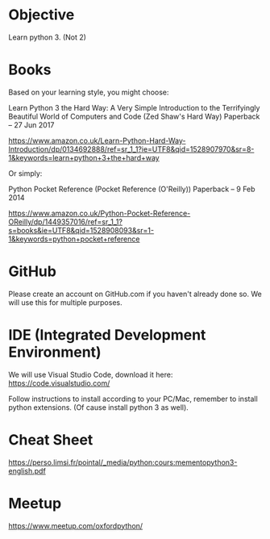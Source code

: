 # Objective

Learn python 3. (Not 2)

# Books

Based on your learning style, you might choose:

Learn Python 3 the Hard Way: A Very Simple Introduction to the Terrifyingly Beautiful World of Computers and Code (Zed Shaw's Hard Way) Paperback – 27 Jun 2017

https://www.amazon.co.uk/Learn-Python-Hard-Way-Introduction/dp/0134692888/ref=sr_1_1?ie=UTF8&qid=1528907970&sr=8-1&keywords=learn+python+3+the+hard+way

Or simply:

Python Pocket Reference (Pocket Reference (O'Reilly)) Paperback – 9 Feb 2014

https://www.amazon.co.uk/Python-Pocket-Reference-OReilly/dp/1449357016/ref=sr_1_1?s=books&ie=UTF8&qid=1528908093&sr=1-1&keywords=python+pocket+reference

# GitHub

Please create an account on GitHub.com if you haven't already done so. We will use this for multiple purposes.

# IDE (Integrated Development Environment)

We will use Visual Studio Code, download it here: https://code.visualstudio.com/

Follow instructions to install according to your PC/Mac, remember to install python extensions. (Of cause install python 3 as well).

# Cheat Sheet

https://perso.limsi.fr/pointal/_media/python:cours:mementopython3-english.pdf

# Meetup

https://www.meetup.com/oxfordpython/

